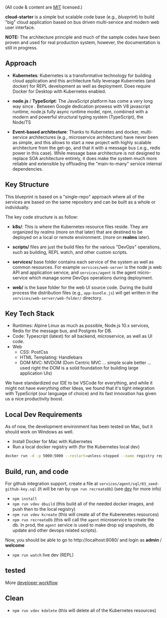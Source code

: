 (All code & content are [MIT](https://opensource.org/licenses/MIT) licensed.)

**cloud-starter** is a simple but scalable code base (e.g., *blueprint*) to build "big" cloud application based on bus driven multi-service and modern web user interface. 

**NOTE:** The architecture principle and much of the sample codes have been proven and used for real production system, however, the documentation is still in progress. 

## Approach

- **Kubernetes**: Kubernetes is a transformative technology for building cloud application and this architecture fully leverage Kubernetes (and docker) for REPL development as well as deployment. Does require Docker for Desktop with Kubernetes enabled. 

- **node.js** / **TypeScript**: The JavaScript platform has come a very long way since . Between Google dedication prowess with V8 javascript runtime, node.js fully async runtime model, npm, combined with a modern and powerful structural typing system (TypeScript), the Node/TS

- **Event-based architecture**: Thanks to Kubernetes and docker, multi-service architectures (e.g., microservice architecture) have never been as simple, and this allows to start a new project with highly scalable architecture from the get-go, and that it with a message bus (.e.g., redis power in this case). While message base architecture is not designed to replace SOA architecture entirely, it does make the system much more reliable and extensible by offloading the "main-to-many" service internal dependencies. 

## Key Structure

This blueprint is based on a "single-repo" approach where all of the services are based on the same repository and can be built as a whole or individually. 

The key code structure is as follow: 

- **k8s/**: This is where the Kubernetes resource files reside. They are organized by *realms* (more on that later) that are destined to be deployed on a local or remote environment. (more on **realms** later). 

- **scripts/** files are just the build files for the various "DevOps" operations, such as building, REPL watch, and other custom scripts. 

- **services/** base folder contains each service of the system as well as common resources. For example `services/web-server` is the node js web API and application service, and `services/agent` is the agent micro-service which manage some DevOps operations during deployment. 

- **web/** is the base folder for the web UI source code. During the build process the distribution files (e.g., `app-bundle.js`) will get written in the `services/web-server/web-folder/` directory.

## Key Tech Stack

- Runtimes: Alpine Linux as much as possible, Node.js 10.x services, Redis for the message bus, and Postgres for DB.
- Code: Typescript (latest) for all backend, microservice, as well as UI code. 
- Web
    - CSS: PostCss
    - HTML Templating: Handlebars
    - DOM MVC: MVDOM (Dom Centric MVC ... simple scale better ... used right the DOM is a solid foundation for building large application UIs)

We have standardized our IDE to be VSCode for everything, and while it might not have everything other Ideas, we found that it's tight integration with TypeScript (our language of choice) and its fast innovation has given us a nice productivity boost. 

## Local Dev Requirements

As of now, the development environment has been tested on Mac, but it should work on Windows as well. 

- Install Docker for Mac with Kubernetes
- Run a local docker registry with (for the Kubernetes local dev)

```sh
docker run -d -p 5000:5000 --restart=unless-stopped --name registry registry:2.6.2
```

## Build, run, and code

For github integration support, create a file at `services/agent/sql/03_seed-github-key.sql` (it will be ran by `npm run recreateDb`) (see [dev](doc/dev.md) for more info)

- `npm install`
- `npm run vdev dbuild` (this build all of the needed docker images, and push then to the local registry)
- `npm run vdev kcreate` (this will create all of the Kuberenetes resources)
- `npm run recreateDb` (this will call the `agent` microservice to create the db. In prod, the `agent` service is used to make drop sql snapshots, db update and other devops related scripts). 

Now, you should be able to go to http://localhost:8080/ and login as **admin** / **welcome**

- `npm run watch` live dev (REPL) 

## tested


More [developer workflow](doc/dev.md)

## Clean

- `npm run vdev kdelete` (this will delete all of the Kubernetes resources)

